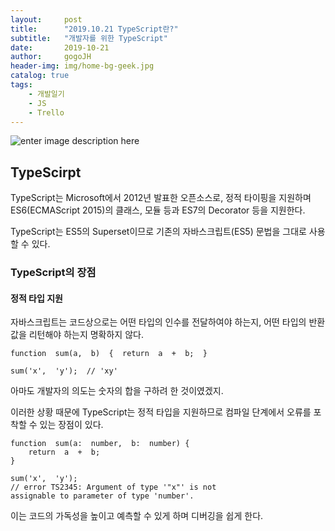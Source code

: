 ```yaml
---
layout:     post
title:      "2019.10.21 TypeScript란?"
subtitle:   "개발자를 위한 TypeScript"
date:       2019-10-21
author:     gogoJH
header-img: img/home-bg-geek.jpg
catalog: true
tags:
    - 개발일기
    - JS
    - Trello
---
```

![enter image description here](https://images.velog.io/post-images/dongwon2/95f04080-3845-11e9-acb0-ebd80ec9a711/10ei2MOQxAzF7krm-v60wnQ.jpeg)

## TypeScirpt
TypeScript는 Microsoft에서 2012년 발표한 오픈소스로, 정적 타이핑을 지원하며 ES6(ECMAScript 2015)의 클래스, 모듈 등과 ES7의 Decorator 등을 지원한다.

TypeScript는 ES5의 Superset이므로 기존의 자바스크립트(ES5) 문법을 그대로 사용할 수 있다.

###  TypeScript의 장점

#### 정적 타입 지원 
자바스크립트는 코드상으로는 어떤 타입의 인수를 전달하여야 하는지, 어떤 타입의 반환값을 리턴해야 하는지 명확하지 않다.
```
function  sum(a,  b)  {  return  a  +  b;  }  

sum('x',  'y');  // 'xy' 
```

아마도 개발자의 의도는 숫자의 합을 구하려 한 것이였겠지.

이러한 상황 때문에 TypeScript는 정적 타입을 지원하므로 컴파일 단계에서 오류를 포착할 수 있는 장점이 있다.
```
function  sum(a:  number,  b:  number) {  
	return  a  +  b;  
}  

sum('x',  'y');  
// error TS2345: Argument of type '"x"' is not 
assignable to parameter of type 'number'.
```

이는 코드의 가독성을 높이고 예측할 수 있게 하며 디버깅을 쉽게 한다.
<!--stackedit_data:
eyJoaXN0b3J5IjpbLTgzNTc1ODA4N119
-->